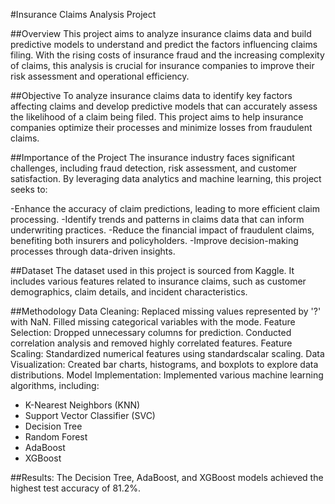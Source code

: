 #Insurance Claims Analysis Project

##Overview
This project aims to analyze insurance claims data and build predictive models to understand and predict the factors influencing claims filing. With the rising costs of insurance fraud and the increasing complexity of claims, this analysis is crucial for insurance companies to improve their risk assessment and operational efficiency.

##Objective
To analyze insurance claims data to identify key factors affecting claims and develop predictive models that can accurately assess the likelihood of a claim being filed. This project aims to help insurance companies optimize their processes and minimize losses from fraudulent claims.

##Importance of the Project
The insurance industry faces significant challenges, including fraud detection, risk assessment, and customer satisfaction. By leveraging data analytics and machine learning, this project seeks to:

-Enhance the accuracy of claim predictions, leading to more efficient claim processing.
-Identify trends and patterns in claims data that can inform underwriting practices.
-Reduce the financial impact of fraudulent claims, benefiting both insurers and policyholders.
-Improve decision-making processes through data-driven insights.

##Dataset
The dataset used in this project is sourced from Kaggle. It includes various features related to insurance claims, such as customer demographics, claim details, and incident characteristics.

##Methodology
Data Cleaning: Replaced missing values represented by '?' with NaN. Filled missing categorical variables with the mode.
Feature Selection: Dropped unnecessary columns for prediction. Conducted correlation analysis and removed highly correlated features.
Feature Scaling: Standardized numerical features using standardscalar scaling.
Data Visualization: Created bar charts, histograms, and boxplots to explore data distributions.
Model Implementation:
Implemented various machine learning algorithms, including:
- K-Nearest Neighbors (KNN)
- Support Vector Classifier (SVC)
- Decision Tree
- Random Forest
- AdaBoost
- XGBoost
  
##Results:
The Decision Tree, AdaBoost, and XGBoost models achieved the highest test accuracy of 81.2%.
